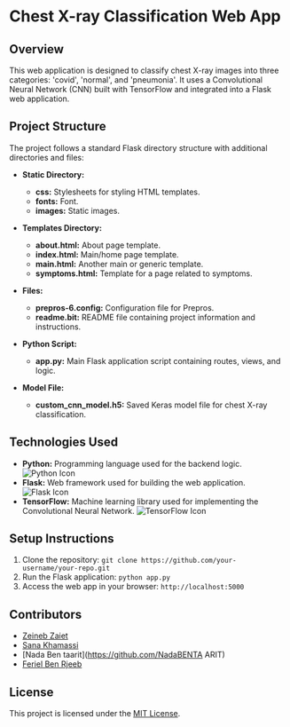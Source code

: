 # Chest X-ray Classification Web App

## Overview

This web application is designed to classify chest X-ray images into three categories: 'covid', 'normal', and 'pneumonia'. It uses a Convolutional Neural Network (CNN) built with TensorFlow and integrated into a Flask web application.

## Project Structure

The project follows a standard Flask directory structure with additional directories and files:

- **Static Directory:**

  - **css:** Stylesheets for styling HTML templates.
  - **fonts:** Font.
  - **images:** Static images.

- **Templates Directory:**

  - **about.html:** About page template.
  - **index.html:** Main/home page template.
  - **main.html:** Another main or generic template.
  - **symptoms.html:** Template for a page related to symptoms.

- **Files:**

  - **prepros-6.config:** Configuration file for Prepros.
  - **readme.bit:** README file containing project information and instructions.

- **Python Script:**

  - **app.py:** Main Flask application script containing routes, views, and logic.

- **Model File:**
  - **custom_cnn_model.h5:** Saved Keras model file for chest X-ray classification.

## Technologies Used

- **Python:** Programming language used for the backend logic. ![Python Icon](https://img.shields.io/badge/Python-3776AB?style=for-the-badge&logo=python&logoColor=white)
- **Flask:** Web framework used for building the web application. ![Flask Icon](https://img.shields.io/badge/Flask-000000?style=for-the-badge&logo=flask&logoColor=white)
- **TensorFlow:** Machine learning library used for implementing the Convolutional Neural Network. ![TensorFlow Icon](https://img.shields.io/badge/TensorFlow-FF6F00?style=for-the-badge&logo=tensorflow&logoColor=white)

## Setup Instructions

1. Clone the repository: `git clone https://github.com/your-username/your-repo.git`
3. Run the Flask application: `python app.py`
4. Access the web app in your browser: `http://localhost:5000`

## Contributors

- [Zeineb Zaiet](https://github.com/your-username)
- [Sana Khamassi](https://github.com/Sanakhamassi)
- [Nada Ben taarit](https://github.com/NadaBENTA
ARIT)
- [Feriel Ben Rjeeb](https://github.com/contributor2)

## License

This project is licensed under the [MIT License](LICENSE).

